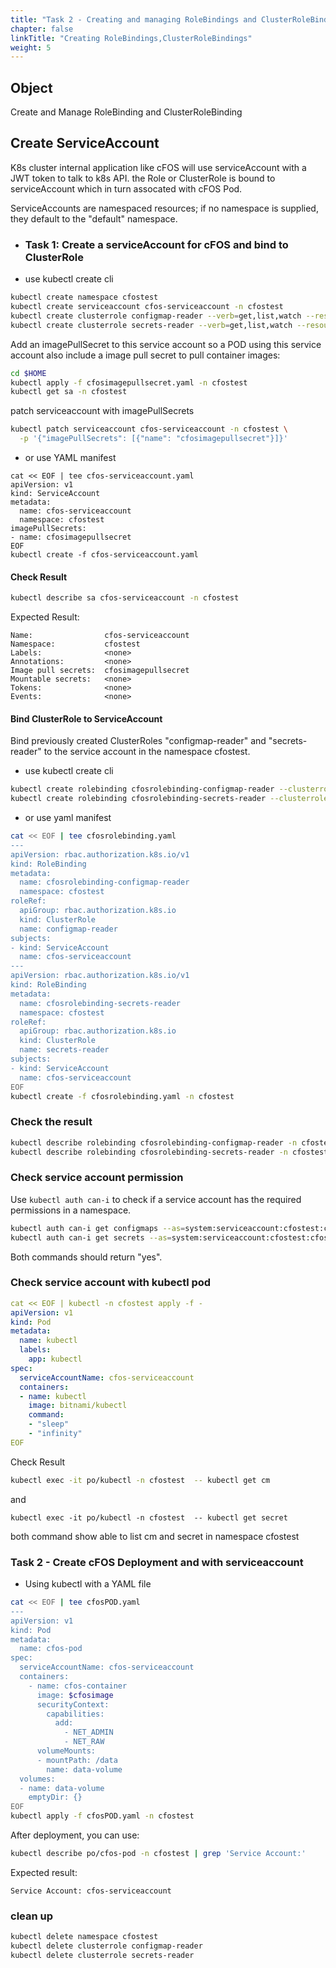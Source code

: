```yaml
---
title: "Task 2 - Creating and managing RoleBindings and ClusterRoleBindings"
chapter: false
linkTitle: "Creating RoleBindings,ClusterRoleBindings"
weight: 5
---
```


## Object

Create and Manage RoleBinding and ClusterRoleBinding 

## Create ServiceAccount

K8s cluster internal application like cFOS will use serviceAccount with a JWT token to talk to k8s API. the Role or ClusterRole is bound to serviceAccount which in turn assocated with cFOS Pod.

ServiceAccounts are namespaced resources; if no namespace is supplied, they default to the "default" namespace.

- ### Task 1: Create a serviceAccount for cFOS and bind to ClusterRole

- use kubectl  create cli
```bash
kubectl create namespace cfostest
kubectl create serviceaccount cfos-serviceaccount -n cfostest 
kubectl create clusterrole configmap-reader --verb=get,list,watch --resource=configmaps 
kubectl create clusterrole secrets-reader --verb=get,list,watch --resource=secrets 
```

Add an imagePullSecret to this service account so a POD using this service account also include a image pull secret to pull container images:

```bash
cd $HOME
kubectl apply -f cfosimagepullsecret.yaml -n cfostest
kubectl get sa -n cfostest 
```

patch serviceaccount with imagePullSecrets

```bash
kubectl patch serviceaccount cfos-serviceaccount -n cfostest \
  -p '{"imagePullSecrets": [{"name": "cfosimagepullsecret"}]}'
```

- or use YAML manifest 

```
cat << EOF | tee cfos-serviceaccount.yaml
apiVersion: v1
kind: ServiceAccount
metadata:
  name: cfos-serviceaccount
  namespace: cfostest 
imagePullSecrets:
- name: cfosimagepullsecret
EOF
kubectl create -f cfos-serviceaccount.yaml 
```

#### Check Result

```bash
kubectl describe sa cfos-serviceaccount -n cfostest
```
Expected Result:
```
Name:                cfos-serviceaccount
Namespace:           cfostest
Labels:              <none>
Annotations:         <none>
Image pull secrets:  cfosimagepullsecret
Mountable secrets:   <none>
Tokens:              <none>
Events:              <none>
```

#### Bind ClusterRole to ServiceAccount

Bind previously created ClusterRoles "configmap-reader" and "secrets-reader" to the service account in the namespace cfostest.

- use kubectl create cli

```bash
kubectl create rolebinding cfosrolebinding-configmap-reader --clusterrole=configmap-reader --serviceaccount=cfostest:cfos-serviceaccount -n cfostest
kubectl create rolebinding cfosrolebinding-secrets-reader --clusterrole=secrets-reader --serviceaccount=cfostest:cfos-serviceaccount -n cfostest
```

- or use yaml manifest 

```bash
cat << EOF | tee cfosrolebinding.yaml
---
apiVersion: rbac.authorization.k8s.io/v1
kind: RoleBinding
metadata:
  name: cfosrolebinding-configmap-reader
  namespace: cfostest
roleRef:
  apiGroup: rbac.authorization.k8s.io
  kind: ClusterRole
  name: configmap-reader
subjects:
- kind: ServiceAccount
  name: cfos-serviceaccount
---
apiVersion: rbac.authorization.k8s.io/v1
kind: RoleBinding
metadata:
  name: cfosrolebinding-secrets-reader
  namespace: cfostest
roleRef:
  apiGroup: rbac.authorization.k8s.io
  kind: ClusterRole
  name: secrets-reader
subjects:
- kind: ServiceAccount
  name: cfos-serviceaccount
EOF
kubectl create -f cfosrolebinding.yaml -n cfostest
```

### Check the result

```bash
kubectl describe rolebinding cfosrolebinding-configmap-reader -n cfostest
kubectl describe rolebinding cfosrolebinding-secrets-reader -n cfostest
```

### Check service account permission

Use `kubectl auth can-i` to check if a service account has the required permissions in a namespace.

```bash
kubectl auth can-i get configmaps --as=system:serviceaccount:cfostest:cfos-serviceaccount -n cfostest
kubectl auth can-i get secrets --as=system:serviceaccount:cfostest:cfos-serviceaccount -n cfostest
```
Both commands should return "yes".

### Check service account with kubectl pod

```yaml
cat << EOF | kubectl -n cfostest apply -f - 
apiVersion: v1
kind: Pod
metadata:
  name: kubectl
  labels: 
    app: kubectl
spec:
  serviceAccountName: cfos-serviceaccount
  containers:
  - name: kubectl
    image: bitnami/kubectl
    command:
    - "sleep"
    - "infinity"
EOF
```
Check Result

```bash
kubectl exec -it po/kubectl -n cfostest  -- kubectl get cm
```
and
```
kubectl exec -it po/kubectl -n cfostest  -- kubectl get secret
```
both command show able to list cm and secret in namespace cfostest 

### Task 2 - Create cFOS Deployment and with serviceaccount

- Using kubectl with a YAML file 

```bash
cat << EOF | tee cfosPOD.yaml 
---
apiVersion: v1
kind: Pod
metadata:
  name: cfos-pod
spec:
  serviceAccountName: cfos-serviceaccount
  containers:
    - name: cfos-container
      image: $cfosimage
      securityContext:
        capabilities:
          add:
            - NET_ADMIN
            - NET_RAW
      volumeMounts:
      - mountPath: /data
        name: data-volume
  volumes:
  - name: data-volume
    emptyDir: {}
EOF
kubectl apply -f cfosPOD.yaml -n cfostest
```

After deployment, you can use:

```bash
kubectl describe po/cfos-pod -n cfostest | grep 'Service Account:'
```
Expected result:
```
Service Account: cfos-serviceaccount
```

### clean up

```bash
kubectl delete namespace cfostest
kubectl delete clusterrole configmap-reader
kubectl delete clusterrole secrets-reader
```
